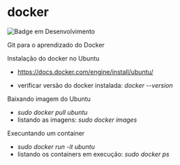 # docker

![Badge em Desenvolvimento](http://img.shields.io/static/v1?label=STATUS&message=EM%20DESENVOLVIMENTO&color=GREEN&style=for-the-badge)

Git para o aprendizado do Docker

<p>Instalação do docker no Ubuntu</p>

* https://docs.docker.com/engine/install/ubuntu/

* verificar versão do docker instalada: <i>docker --version</i>

<p>Baixando imagem do Ubuntu</p>

* <i>sudo docker pull ubuntu</i>
* listando as imagens: <i>sudo docker images</i> 

<p>Execuntando um container</p>

* <i>sudo docker run -it ubuntu</i>
* listando os containers em execução: <i>sudo docker ps</i>